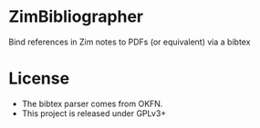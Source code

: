 ZimBibliographer
================

Bind references in Zim notes to PDFs (or equivalent) via a bibtex



License
=======

* The bibtex parser comes from OKFN.
* This project is released under GPLv3+

